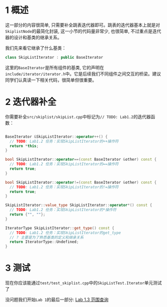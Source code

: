 # 1 概述
这一部分的内容很简单, 只需要补全跳表迭代器即可。跳表的迭代器基本上就是对`SkiplistNode`的最简化封装, 这一小节的代码量非常少, 也很简单, 不过重点是迭代器的设计和基类的继承关系。

我们先来看它继承了什么基类：
```cpp
class SkipListIterator : public BaseIterator
```
这里的`BaseIterator`是所有组件的基类, 它的声明在`include/iterator/iterator.h`中。它是后续我们不同组件之间交互的桥梁。建议同学们认真读一下相关代码，很简单但很重要。

# 2 迭代器补全
你需要补全`src/skiplist/skipList.cpp`中标记为`// TODO: Lab1.2`的迭代器函数：
```cpp

BaseIterator &SkipListIterator::operator++() {
  // TODO: Lab1.2 任务：实现SkipListIterator的++操作符
  return *this;
}

bool SkipListIterator::operator==(const BaseIterator &other) const {
  // TODO: Lab1.2 任务：实现SkipListIterator的==操作符
  return true;
}

bool SkipListIterator::operator!=(const BaseIterator &other) const {
  // TODO: Lab1.2 任务：实现SkipListIterator的!=操作符
  return true;
}

SkipListIterator::value_type SkipListIterator::operator*() const {
  // TODO: Lab1.2 任务：实现SkipListIterator的*操作符
  return {"", ""};
}

IteratorType SkipListIterator::get_type() const {
  // TODO: Lab1.2 任务：实现SkipListIterator的get_type
  // ? 主要是为了熟悉基类的定义和继承关系
  return IteratorType::Undefined;
}
```

# 3 测试
现在你应该能通过`test/test_skiplist.cpp`中的`SkipListTest.Iterator`单元测试了

没问题我们开始`Lab 1`的最后一部分: [Lab 1.3 范围查询](./lab1.3-range-query.md)
